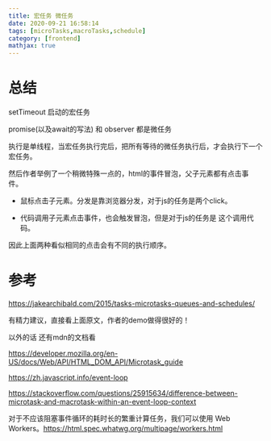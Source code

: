 ```yaml
---
title: 宏任务 微任务
date: 2020-09-21 16:58:14
tags: [microTasks,macroTasks,schedule]
category: [frontend]
mathjax: true
---
```


# 总结

setTimeout 启动的宏任务

promise(以及await的写法) 和 observer 都是微任务

执行是单线程，当宏任务执行完后，把所有等待的微任务执行后，才会执行下一个宏任务。

然后作者举例了一个稍微特殊一点的，html的事件冒泡，父子元素都有点击事件。

 - 鼠标点击子元素。分发是靠浏览器分发，对于js的任务是两个click。

 - 代码调用子元素点击事件，也会触发冒泡，但是对于js的任务是 这个调用代码。

因此上面两种看似相同的点击会有不同的执行顺序。

# 参考

https://jakearchibald.com/2015/tasks-microtasks-queues-and-schedules/

有精力建议，直接看上面原文，作者的demo做得很好的！

以外的话 还有mdn的文档看

https://developer.mozilla.org/en-US/docs/Web/API/HTML_DOM_API/Microtask_guide

https://zh.javascript.info/event-loop

https://stackoverflow.com/questions/25915634/difference-between-microtask-and-macrotask-within-an-event-loop-context

对于不应该阻塞事件循环的耗时长的繁重计算任务，我们可以使用 Web Workers。https://html.spec.whatwg.org/multipage/workers.html

